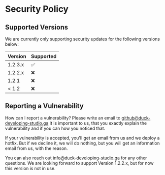 # Security Policy

## Supported Versions

We are currently only supporting security updates for the following versions below:

| Version | Supported          |
| ------- | ------------------ |
| 1.2.3.x   | :white_check_mark: |
| 1.2.2.x   | :x:                |
| 1.2.1   | :x: |
| < 1.2   | :x:                |

## Reporting a Vulnerability

How can I report a vulnerability?
Please write an email to github@duck-developing-studio.ga
It is important to us, that you exactly explain the vulnerability and if you can how you noticed that.

If your vulnerability is accepted, you'll get an email from us and we deploy a hotfix.
But if we decline it, we will do nothing, but you will get an information email from us, with the reason.

You can also reach out info@duck-developing-studio.ga for any other questions.
We are looking forward to support Version 1.2.2.x, but for now this version is not in use.
